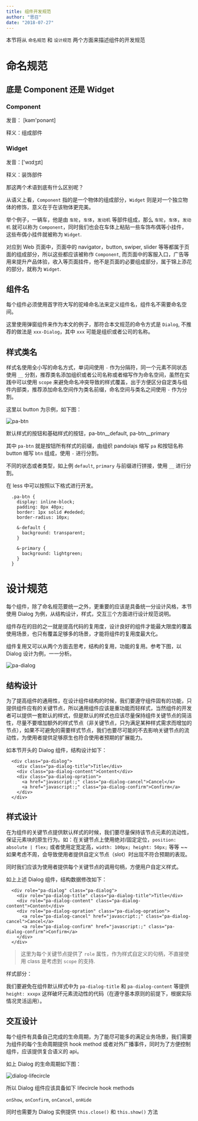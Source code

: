 ```yaml
---
title: 组件开发规范
author: "思召"
date: "2018-07-27"
---
```


本节将从 `命名规范` 和 `设计规范` 两个方面来描述组件的开发规范

# 命名规范

## 底是 Component 还是 Widget

### Component

发音： [kəm'ponənt]

释义：组成部件

### Widget

发音：['wɪdʒɪt] 

释义：装饰部件

那这两个术语到底有什么区别呢？

从语义上看，`Component` 指的是一个物体的组成部分，`Widget` 则是对一个独立物体的修饰，意义在于在该物体更完美。

举个例子，一辆车，他是由 `车轮`，`车体`，`发动机` 等部件组成，那么 `车轮`，`车体`，`发动机` 就可以称为 `Component`，同时我们也会在车体上粘贴一些车饰布偶等小挂件，这些布偶小挂件就被称为 `Widget`.

对应到 Web 页面中，页面中的 navigator，button, swiper, slider 等等都属于页面的组成部分，所以这些都应该被称作 `Component`, 而页面中的客服入口，广告等用来提升产品体验，收入等页面挂件，他不是页面的必要组成部分，属于锦上添花的部分，就称为 `Widget`.

## 组件名

每个组件必须使用首字符大写的驼峰命名法来定义组件名，组件名不需要命名空间。

这里使用弹窗组件来作为本文的例子，那符合本文规范的命令方式是 `Dialog`, 不推荐的做法是 `xxx-Dialog`，其中 `xxx` 可能是组织或者公司的名称。

## 样式类名

样式名使用全小写的命名方式，单词间使用 `-` 作为分隔符，同一个元素不同状态使用 `__` 分割，推荐类名添加组织或者公司名称或者缩写作为命名空间，虽然在实践中可以使用 `scope` 来避免命名冲突导致的样式覆盖，出于方便区分自定类与组件内部类，推荐添加命名空间作为类名前缀，命名空间与类名之间使用 `-` 作为分割。

这里以 button 为示例，如下图：

![pa-btn](resources/pa-btn.jpg)

默认样式的按钮和基础样式的按钮，pa-btn__default, pa-btn__primary

其中 `pa-btn` 就是按钮所有样式的前缀，由组织 pandolajs 缩写 `pa` 和按钮名称 button 缩写 `btn` 组成，使用 `-` 进行分割。

不同的状态或者类型，如上例 `default`, `primary` 与前缀进行拼接，使用 `__` 进行分割。

在 less 中可以按照以下格式进行开发。

```
  .pa-btn {
    display: inline-block;
    padding: 8px 40px;
    border: 1px solid #ededed;
    border-radius: 10px;

    &-default {
      background: transparent;
    }

    &-primary {
      background: lightgreen;
    }
  }
```

# 设计规范

每个组件，除了命名规范要统一之外，更重要的应该是具备统一分设计风格，本节使用 Dialog 为例，从结构设计，样式，交互三个方面进行设计规范说明。

组件存在的目的之一就是提高代码的复用度，设计良好的组件才能最大限度的覆盖使用场景，也只有覆盖足够多的场景，才能将组件的复用度最大化。

组件复用又可以从两个方面去思考，结构的复用，功能的复用。参考下图，以 Dialog 设计为例，一一分析。

![pa-dialog](resources/pa-dialog.jpg)

## 结构设计

为了提高组件的通用性，在设计组件结构的时候，我们要遵守组件固有的功能，只提供组件应有的关键节点，所以通用组件应该是重功能而轻样式，当然组件的开发者可以提供一套默认的样式，但是默认的样式也应该尽量保持组件关键节点的简洁性，尽量不要增加额外的样式节点（非关键节点，只为满足某种样式需求而增加的节点），如果不可避免的需要样式节点，我们也要尽可能的不去影响关键节点的流动性，为使用者提供足够原生也符合使用者预期的扩展能力。

如本节开头的 Dialog 组件，结构设计如下：

```
  <div class="pa-dialog">
    <div class="pa-dialog-title">Title</div>
    <div class="pa-dialog-content">Content</div>
    <div class="pa-dialog-opration">
      <a href="javascript:;" class="pa-dialog-cancel">Cancel</a>
      <a href="javascript:;" class="pa-dialog-confirm">Confirm</a>
    </div>
  </div>
```

## 样式设计

在为组件的关键节点提供默认样式的时候，我们要尽量保持该节点元素的流动性，保证元素块的原生行为。如：在关键节点上使用绝对/固定定位，`position: absolute | flex;` 或者使用定宽定高，`width: 100px; height: 50px;` 等等 ~~ 如果考虑不周，会导致使用者提供自定义节点（slot）时出现不符合预期的表现。

同时我们应该为使用者提供每个关键节点的调用句柄，方便用户自定义样式。

如上上述 Dialog 组件，结构数据修改如下：

```
  <div role="pa-dialog" class="pa-dialog">
    <div role="pa-dialog-title" class="pa-dialog-title">Title</div>
    <div role="pa-dialog-content" class="pa-dialog-content">Content</div>
    <div role="pa-dialog-opration" class="pa-dialog-opration">
      <a role="pa-dialog-cancel" href="javascript:;" class="pa-dialog-cancel">Cancel</a>
      <a role="pa-dialog-confirm" href="javascript:;" class="pa-dialog-confirm">Confirm</a>
    </div>
  </div>
```

> 这里为每个关键节点提供了 `role` 属性，作为样式自定义的句柄，不直接使用 class 是考虑到 `scope` 的支持.

样式部分：

我们要避免在组件默认样式中为 `pa-dialog-title` 和 `pa-dialog-content` 等提供 `height: xxxpx` 这样破坏元素流动性的代码（在遵守基本原则的前提下，根据实际情况灵活运用）。

## 交互设计

每个组件有具备自己完成的生命周期，为了能尽可能多的满足业务场景，我们需要为组件的每个生命周期提供 hook method 或者对外广播事件，同时为了方便控制组件，应该提供复合语义的 api。

如上 Dialog 的生命周期如下图：

![dialog-lifecircle](./resources/dialog-lifecircle.jpg)

所以 Dialog 组件应该具备如下 lifecircle hook methods

`onShow`, `onConfirm`, `onCancel`, `onHide`

同时也需要为 Dialog 实例提供 `this.close()` 和 `this.show()` 方法